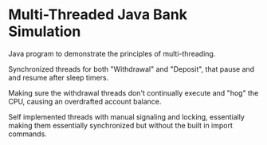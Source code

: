 # Multi-Threaded Java Bank Simulation
 Java program to demonstrate the principles of multi-threading. 
 
 Synchronized threads for both "Withdrawal" and "Deposit", that pause and and resume after sleep timers.
 
 Making sure the withdrawal threads don't continually execute and "hog" the CPU, causing an overdrafted account balance.
 
 Self implemented threads with manual signaling and locking, essentially making them essentially synchronized but without the built in import commands.
